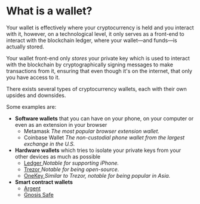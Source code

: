 # What is a wallet?

Your wallet is effectively where your cryptocurrency is held and you interact with it, however, on a technological level, it only serves as a front-end to interact with the blockchain ledger, where your wallet—and funds—is actually stored.

Your wallet front-end only _stores_ your private key which is used to interact with the blockchain by cryptographically signing messages to make transactions from it, ensuring that even though it's on the internet, that only you have access to it.

There exists several types of cryptocurrency wallets, each with their own upsides and downsides.

Some examples are:

* **Software wallets** that you can have on your phone, on your computer or even as an extension in your browser
  * Metamask _The most popular browser extension wallet._
  * Coinbase Wallet _The non-custodial phone wallet from the largest exchange in the U.S._
* **Hardware wallets** which tries to isolate your private keys from your other devices as much as possible
  * [Ledger ](https://ledger.com)_Notable for supporting iPhone._
  * [Trezor ](https://trezor.io)_Notable for being open-source._
  * [OneKey ](https://onekey.so)_Similar to Trezor, notable for being popular in Asia._
* **Smart contract wallets**
  * [Argent](https://www.argent.xyz)
  * [Gnosis Safe](https://gnosis-safe.io)
